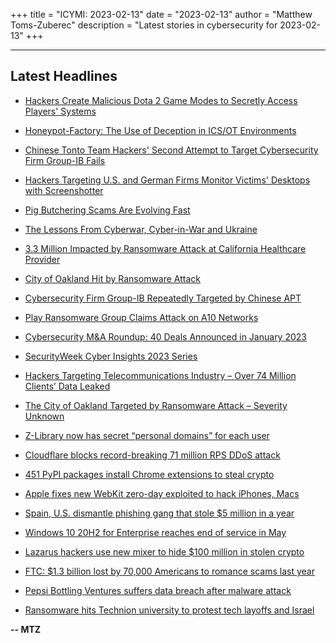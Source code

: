 +++
title = "ICYMI: 2023-02-13"
date = "2023-02-13"
author = "Matthew Toms-Zuberec"
description = "Latest stories in cybersecurity for 2023-02-13"
+++

---------------------------------------------------------------------------
## Latest Headlines
- [Hackers Create Malicious Dota 2 Game Modes to Secretly Access Players' Systems](https://thehackernews.com/2023/02/hackers-create-malicious-dota-2-game.html)

- [Honeypot-Factory: The Use of Deception in ICS/OT Environments](https://thehackernews.com/2023/02/honeypot-factory-use-of-deception-in.html)

- [Chinese Tonto Team Hackers' Second Attempt to Target Cybersecurity Firm Group-IB Fails](https://thehackernews.com/2023/02/chinese-tonto-team-hackers-second.html)

- [Hackers Targeting U.S. and German Firms Monitor Victims' Desktops with Screenshotter](https://thehackernews.com/2023/02/hackers-targeting-us-and-german-firms.html)

- [Pig Butchering Scams Are Evolving Fast](https://www.wired.com/story/pig-butchering-scams-evolving/)

- [The Lessons From Cyberwar, Cyber-in-War and Ukraine](https://www.securityweek.com/the-lessons-from-cyberwar-cyber-in-war-and-ukraine/)

- [3.3 Million Impacted by Ransomware Attack at California Healthcare Provider](https://www.securityweek.com/3-3-million-impacted-by-ransomware-attack-at-california-healthcare-provider/)

- [City of Oakland Hit by Ransomware Attack](https://www.securityweek.com/city-of-oakland-hit-by-ransomware-attack/)

- [Cybersecurity Firm Group-IB Repeatedly Targeted by Chinese APT](https://www.securityweek.com/cybersecurity-firm-group-ib-repeatedly-targeted-by-chinese-apt/)

- [Play Ransomware Group Claims Attack on A10 Networks](https://www.securityweek.com/play-ransomware-group-claims-attack-on-a10-networks/)

- [Cybersecurity M&A Roundup: 40 Deals Announced in January 2023](https://www.securityweek.com/cybersecurity-ma-roundup-40-deals-announced-in-january-2023/)

- [SecurityWeek Cyber Insights 2023 Series](https://www.securityweek.com/securityweek-cybersecurity-insights-2023-topics/)

- [Hackers Targeting Telecommunications Industry – Over 74 Million Clients’ Data Leaked](https://cybersecuritynews.com/hackers-telecommunications-industry/)

- [The City of Oakland Targeted by Ransomware Attack – Severity Unknown](https://cybersecuritynews.com/city-of-oakland-targeted/)

- [Z-Library now has secret “personal domains” for each user](https://www.bleepingcomputer.com/news/technology/z-library-now-has-secret-personal-domains-for-each-user/)

- [Cloudflare blocks record-breaking 71 million RPS DDoS attack](https://www.bleepingcomputer.com/news/security/cloudflare-blocks-record-breaking-71-million-rps-ddos-attack/)

- [451 PyPI packages install Chrome extensions to steal crypto](https://www.bleepingcomputer.com/news/security/451-pypi-packages-install-chrome-extensions-to-steal-crypto/)

- [Apple fixes new WebKit zero-day exploited to hack iPhones, Macs](https://www.bleepingcomputer.com/news/security/apple-fixes-new-webkit-zero-day-exploited-to-hack-iphones-macs/)

- [Spain, U.S. dismantle phishing gang that stole $5 million in a year](https://www.bleepingcomputer.com/news/security/spain-us-dismantle-phishing-gang-that-stole-5-million-in-a-year/)

- [Windows 10 20H2 for Enterprise reaches end of service in May](https://www.bleepingcomputer.com/news/microsoft/windows-10-20h2-for-enterprise-reaches-end-of-service-in-may/)

- [Lazarus hackers use new mixer to hide $100 million in stolen crypto](https://www.bleepingcomputer.com/news/security/lazarus-hackers-use-new-mixer-to-hide-100-million-in-stolen-crypto/)

- [FTC: $1.3 billion lost by 70,000 Americans to romance scams last year](https://www.bleepingcomputer.com/news/security/ftc-13-billion-lost-by-70-000-americans-to-romance-scams-last-year/)

- [Pepsi Bottling Ventures suffers data breach after malware attack](https://www.bleepingcomputer.com/news/security/pepsi-bottling-ventures-suffers-data-breach-after-malware-attack/)

- [Ransomware hits Technion university to protest tech layoffs and Israel](https://www.bleepingcomputer.com/news/security/ransomware-hits-technion-university-to-protest-tech-layoffs-and-israel/)

**-- MTZ**